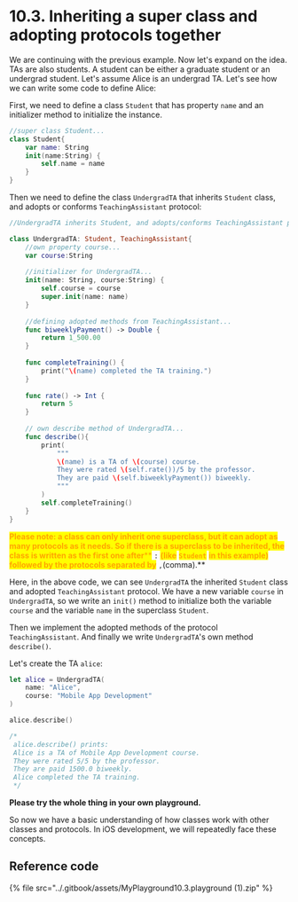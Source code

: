 # 10.3. Inheriting a super class and adopting protocols together

We are continuing with the previous example. Now let's expand on the idea. TAs are also students. A student can be either a graduate student or an undergrad student. Let's assume Alice is an undergrad TA. Let's see how we can write some code to define Alice:

First, we need to define a class `Student` that has property `name` and an initializer method to initialize the instance.

```swift
//super class Student...
class Student{
    var name: String
    init(name:String) {
        self.name = name
    }
}
```

Then we need to define the class `UndergradTA` that inherits `Student` class, and adopts or conforms `TeachingAssistant` protocol:

```swift
//UndergradTA inherits Student, and adopts/conforms TeachingAssistant protocol...

class UndergradTA: Student, TeachingAssistant{
    //own property course...
    var course:String
    
    //initializer for UndergradTA...
    init(name: String, course:String) {
        self.course = course
        super.init(name: name)
    }
    
    //defining adopted methods from TeachingAssistant...
    func biweeklyPayment() -> Double {
        return 1_500.00
    }
    
    func completeTraining() {
        print("\(name) completed the TA training.")
    }
    
    func rate() -> Int {
        return 5
    }
    
    // own describe method of UndergradTA...
    func describe(){
        print(
            """
            \(name) is a TA of \(course) course.
            They were rated \(self.rate())/5 by the professor.
            They are paid \(self.biweeklyPayment()) biweekly.
            """
        )
        self.completeTraining()
    }
}

```

<mark style="color:orange;">**Please note: a class can only inherit one superclass, but it can adopt as many protocols as it needs. So if there is a superclass to be inherited, the class is written as the first one after**</mark><mark style="color:orange;">\*\*</mark> `:` <mark style="color:orange;">**(like**</mark> <mark style="color:orange;">**`Student`**</mark> <mark style="color:orange;">**in this example)**</mark> <mark style="color:orange;">**followed by the protocols separated by**</mark> `,`(comma).\*\*

Here, in the above code, we can see `UndergradTA` the inherited `Student` class and adopted `TeachingAssistant` protocol. We have a new variable `course` in `UndergradTA`, so we write an `init()` method to initialize both the variable `course` and the variable `name` in the superclass `Student`.

Then we implement the adopted methods of the protocol `TeachingAssistant`. And finally we write `UndergradTA`'s own method `describe()`.

Let's create the TA `alice`:

```swift
let alice = UndergradTA(
    name: "Alice",
    course: "Mobile App Development"
)

alice.describe()

/*
 alice.describe() prints:
 Alice is a TA of Mobile App Development course.
 They were rated 5/5 by the professor.
 They are paid 1500.0 biweekly.
 Alice completed the TA training.
 */
```

**Please try the whole thing in your own playground.**

So now we have a basic understanding of how classes work with other classes and protocols. In iOS development, we will repeatedly face these concepts.

## Reference code

{% file src="../.gitbook/assets/MyPlayground10.3.playground (1).zip" %}
